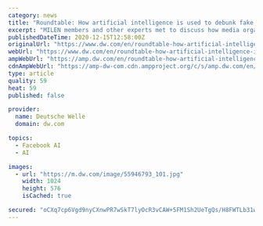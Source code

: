 ```yaml
---
category: news
title: "Roundtable: How artificial intelligence is used to debunk fake news"
excerpt: "MILEN members and other experts met to discuss how media organizations have been using AI to fact-check misinformation. The event was co-hosted by MILEN, DW Akademie and the British University in Egypt."
publishedDateTime: 2020-12-15T12:58:00Z
originalUrl: "https://www.dw.com/en/roundtable-how-artificial-intelligence-is-used-to-debunk-fake-news/a-55946621"
webUrl: "https://www.dw.com/en/roundtable-how-artificial-intelligence-is-used-to-debunk-fake-news/a-55946621"
ampWebUrl: "https://amp.dw.com/en/roundtable-how-artificial-intelligence-is-used-to-debunk-fake-news/a-55946621"
cdnAmpWebUrl: "https://amp-dw-com.cdn.ampproject.org/c/s/amp.dw.com/en/roundtable-how-artificial-intelligence-is-used-to-debunk-fake-news/a-55946621"
type: article
quality: 59
heat: 59
published: false

provider:
  name: Deutsche Welle
  domain: dw.com

topics:
  - Facebook AI
  - AI

images:
  - url: "https://m.dw.com/image/55946793_101.jpg"
    width: 1024
    height: 576
    isCached: true

secured: "oCXq7cp6Vgd9nyCXnwPR7wSkT7lyOcR3vCAW+5FM1Sh2UeTgQs/H8FWTLb31wtbyQxgDCiezCRTIEylDoUT4vOuxEXTXQs1BIYzxc+GMdQr29xfBfdl/DyQJZROkvBJk16IIxmWaly1pSyZHogBLkDk+K8aF/kyfV3jDvHEx65pWbjmJ2/0fUcvfaIgD1L+qBgohq/gi+tBGikXEJDF3ZdDtWSCW7hKZCAO7i5XyHkzJXzwlmwmyO6/EwJHPxIYshqY7tbCASu/857DpoaOazaME1hQnUzbN5Jxg/un7L1CejmLl/BmOX63pNORYym0FZGfrqg+EtZR8/AVHnd+ICpPs1Uhs5eso2V+ScuKgsQU=;4OYBY5o0De15J3GLB8TLeA=="
---
```


